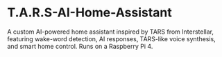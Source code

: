 # T.A.R.S-AI-Home-Assistant
A custom AI-powered home assistant inspired by TARS from Interstellar, featuring wake-word detection, AI responses, TARS-like voice synthesis, and smart home control. Runs on a Raspberry Pi 4.
